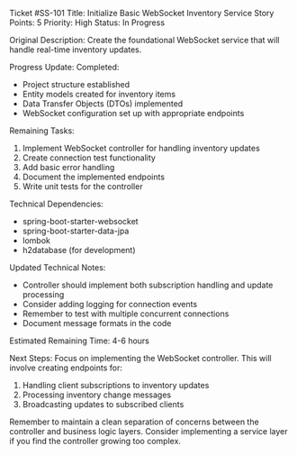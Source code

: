 Ticket #SS-101
Title: Initialize Basic WebSocket Inventory Service
Story Points: 5
Priority: High
Status: In Progress

Original Description: Create the foundational WebSocket service that will handle
real-time inventory updates.

Progress Update:
Completed:
- Project structure established
- Entity models created for inventory items
- Data Transfer Objects (DTOs) implemented
- WebSocket configuration set up with appropriate endpoints

Remaining Tasks:
1. Implement WebSocket controller for handling inventory updates
2. Create connection test functionality
3. Add basic error handling
4. Document the implemented endpoints
5. Write unit tests for the controller

Technical Dependencies:
- spring-boot-starter-websocket
- spring-boot-starter-data-jpa
- lombok
- h2database (for development)

Updated Technical Notes:
- Controller should implement both subscription handling and update processing
- Consider adding logging for connection events
- Remember to test with multiple concurrent connections
- Document message formats in the code

Estimated Remaining Time: 4-6 hours

Next Steps:
Focus on implementing the WebSocket controller. This will involve creating endpoints
for:
1. Handling client subscriptions to inventory updates
2. Processing inventory change messages
3. Broadcasting updates to subscribed clients

Remember to maintain a clean separation of concerns between the controller and
business logic layers. Consider implementing a service layer if you find the
controller growing too complex.